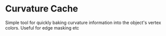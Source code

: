 # Curvature Cache
 Simple tool for quickly baking curvature information into the object's vertex colors. Useful for edge masking etc
